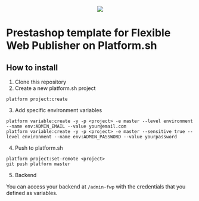 <p align="center">
<a href="https://console.platform.sh/projects/create-project/?template=https://github.com/platformista/prestashop-psh/blob/master/template-definition.yaml&utm_campaign=deploy_on_platform?utm_medium=button&utm_source=affiliate_links&utm_content=https://github.com/platformista/prestashop-psh/blob/master/template-definition.yaml" target="_blank" title="Deploy with Platform.sh"><img src="https://platform.sh/images/deploy/deploy-button-lg-blue.svg"></a>
</p>


# Prestashop template for Flexible Web Publisher on Platform.sh

## How to install

1. Clone this repository
2. Create a new platform.sh project

```
platform project:create
```

3. Add specific environment variables

```
platform variable:create -y -p <project> -e master --level environment --name env:ADMIN_EMAIL --value your@email.com
platform variable:create -y -p <project> -e master --sensitive true --level environment --name env:ADMIN_PASSWORD --value yourpassword
```

4. Push to platform.sh

```
platform project:set-remote <project>
git push platform master
```

5. Backend

You can access your backend at `/admin-fwp` with the credentials that you defined as variables.
